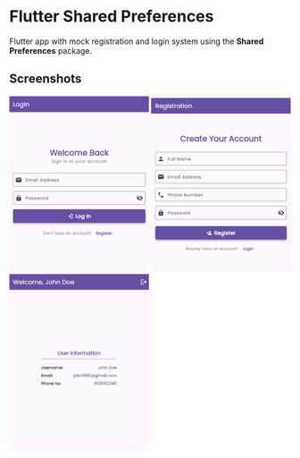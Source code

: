# Flutter Shared Preferences

Flutter app with mock registration and login system using the **Shared Preferences** package.

## Screenshots
![Log In](assets/t01.png)
![Registration](assets/t02.png)
![Home](assets/t03.png)

